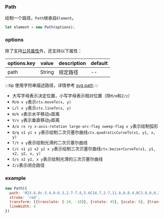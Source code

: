 ### Path

绘制一个路径，`Path`继承自`Element`。

```js
let element = new Path(options);
```

### options

除了支持[公共属性](/docs/element.html#options)外，还支持以下属性：

| options.key | value              | description          | default |
| ----------- | ------------------ | -------------------- | ------- |
| path        | String             | 规定路径             | --      |

:::tip
使用字符串描述路径，详情参考 [svg path](https://developer.mozilla.org/zh-CN/docs/Web/SVG/Tutorial/Paths)
:::

- 大写字母表示决定位置，小写字母表示相对位置（除`M/m`和`Z/z`）
- `M/m x y`表示`ctx.moveTo(x, y)`
- `L/l x y`表示`ctx.lineTo(x, y)`
- `H/h x`表示水平移动`x`距离
- `V/v y`表示垂直移动`y`距离
- `A/a rx ry x-axis-rotation large-arc-flag sweep-flag x y`表示绘制弧形
- `Q/q x1 y1 x y`表示绘制二次贝塞尔曲线`ctx.quadraticCurveTo(x1, y1, x, y)`
- `T/t x y`表示绘制光滑的二次贝塞尔曲线
- `C/c x1 y1 x2 y2 x y`表示绘制三次贝塞尔曲线`ctx.bezierCurveTo(x1, y1, x2, y2, x, y)`
- `S/s x2 y2, x y`表示绘制光滑的三次贝塞尔曲线
- `Z/z`表示闭合路径

### example

```js
new Path({
  path: 'M23.6,0c-3.4,0-6.3,2.7-7.6,5.6C14.7,2.7,11.8,0,8.4,0C3.8,0,0,3.8,0,8.4c0,9.4,9.5,11.9,16,21.2 c6.1-9.3,16-12.1,16-21.2C32,3.8,28.2,0,23.6,0z',
  stroke: 'red',
  transform: [{translate: [-10, -10]}, {rotate: 45}, {scale: 6}, {translate: [200, 200]}],
  lineWidth: 4
})
```

<ClientOnly><c-path></c-path></ClientOnly>
